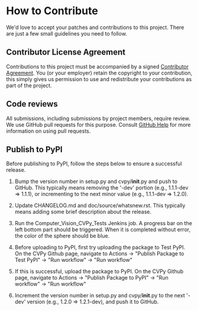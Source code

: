 # How to Contribute

We'd love to accept your patches and contributions to this project. There are
just a few small guidelines you need to follow.

## Contributor License Agreement

Contributions to this project must be accompanied by a signed
[Contributor Agreement](ContributorAgreement.txt).
You (or your employer) retain the copyright to your contribution,
this simply gives us permission to use and redistribute your contributions as
part of the project.

## Code reviews

All submissions, including submissions by project members, require review. We
use GitHub pull requests for this purpose. Consult
[GitHub Help](https://help.github.com/articles/about-pull-requests/) for more
information on using pull requests.

## Publish to PyPI

Before publishing to PyPI, follow the steps below to ensure a successful release.

1. Bump the version number in setup.py and cvpy/__init__.py and push to GitHub. This typically means removing the '-dev' portion (e.g., 1.1.1-dev => 1.1.1), or incrementing to the next minor value (e.g., 1.1.1-dev => 1.2.0).

2. Update CHANGELOG.md and doc/source/whatsnew.rst. This typically means adding some brief description about the release.

3. Run the Computer_Vision_CVPy_Tests Jenkins job. A progress bar on the left bottom part should be triggered. When it is completed without error, the color of the sphere should be blue.

4. Before uploading to PyPI, first try uploading the package to Test PyPI. On the CVPy Github page, navigate to Actions -> "Publish Package to Test PyPI" -> "Run workflow" -> "Run workflow"

5. If this is successful, upload the package to PyPI. On the CVPy Github page, navigate to Actions -> "Publish Package to PyPI" -> "Run workflow" -> "Run workflow"

6. Increment the version number in setup.py and cvpy/__init__.py to the next '-dev' version (e.g., 1.2.0 => 1.2.1-dev), and push it to GitHub.
